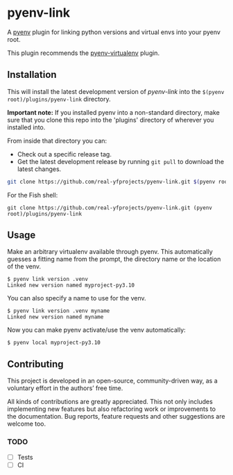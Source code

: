 # pyenv-link
A [pyenv](https://github.com/pyenv/pyenv) plugin for linking python versions and virtual envs into your pyenv root.

This plugin recommends the [pyenv-virtualenv](https://github.com/pyenv/pyenv-virtualenv/) plugin.

## Installation

This will install the latest development version of *pyenv-link* into
the `$(pyenv root)/plugins/pyenv-link` directory.

**Important note:**  If you installed pyenv into a non-standard directory, make
sure that you clone this repo into the 'plugins' directory of wherever you
installed into.

From inside that directory you can:
 - Check out a specific release tag.
 - Get the latest development release by running `git pull` to download the
   latest changes.


```bash
git clone https://github.com/real-yfprojects/pyenv-link.git $(pyenv root)/plugins/pyenv-link
```

For the Fish shell:

```fish
git clone https://github.com/real-yfprojects/pyenv-link.git (pyenv root)/plugins/pyenv-link
```

## Usage

Make an arbitrary virtualenv available through pyenv. This automatically guesses a fitting name from the prompt, the directory name or the location of the venv.

```console
$ pyenv link version .venv
Linked new version named myproject-py3.10
```

You can also specify a name to use for the venv.

```console
$ pyenv link version .venv myname
Linked new version named myname
```

Now you can make pyenv activate/use the venv automatically:

```console
$ pyenv local myproject-py3.10
```

## Contributing
This project is developed in an open-source, community-driven way, as a voluntary effort in the authors’ free time.

All kinds of contributions are greatly appreciated. This not only includes implementing new features but also refactoring work or improvements to the documentation.
Bug reports, feature requests and other suggestions are welcome too.

### TODO

- [ ] Tests
- [ ] CI